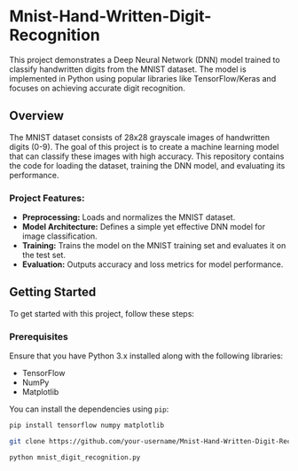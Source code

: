 # Mnist-Hand-Written-Digit-Recognition

This project demonstrates a Deep Neural Network (DNN) model trained to classify handwritten digits from the MNIST dataset. The model is implemented in Python using popular libraries like TensorFlow/Keras and focuses on achieving accurate digit recognition.

## Overview

The MNIST dataset consists of 28x28 grayscale images of handwritten digits (0-9). The goal of this project is to create a machine learning model that can classify these images with high accuracy. This repository contains the code for loading the dataset, training the DNN model, and evaluating its performance.

### Project Features:
- **Preprocessing:** Loads and normalizes the MNIST dataset.
- **Model Architecture:** Defines a simple yet effective DNN model for image classification.
- **Training:** Trains the model on the MNIST training set and evaluates it on the test set.
- **Evaluation:** Outputs accuracy and loss metrics for model performance.

## Getting Started

To get started with this project, follow these steps:

### Prerequisites

Ensure that you have Python 3.x installed along with the following libraries:
- TensorFlow
- NumPy
- Matplotlib

You can install the dependencies using `pip`:

```bash
pip install tensorflow numpy matplotlib

git clone https://github.com/your-username/Mnist-Hand-Written-Digit-Recognition.git

python mnist_digit_recognition.py


```
